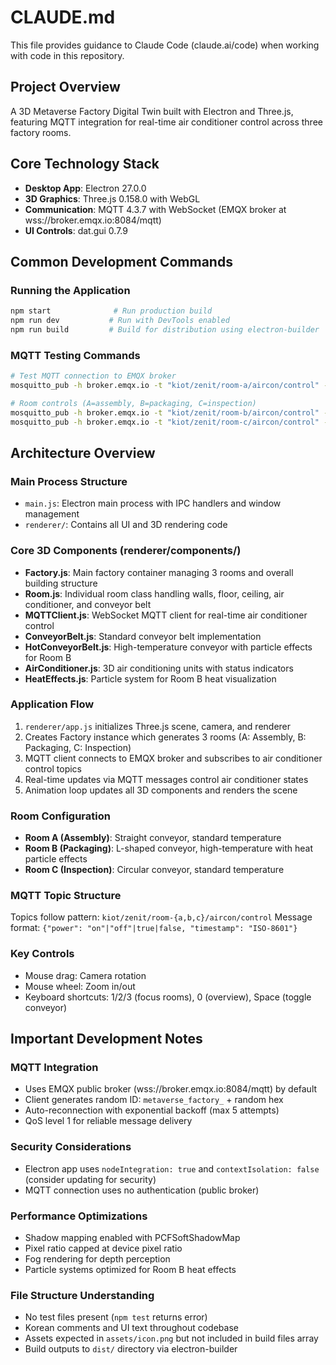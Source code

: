 # CLAUDE.md

This file provides guidance to Claude Code (claude.ai/code) when working with code in this repository.

## Project Overview

A 3D Metaverse Factory Digital Twin built with Electron and Three.js, featuring MQTT integration for real-time air conditioner control across three factory rooms.

## Core Technology Stack

- **Desktop App**: Electron 27.0.0
- **3D Graphics**: Three.js 0.158.0 with WebGL
- **Communication**: MQTT 4.3.7 with WebSocket (EMQX broker at wss://broker.emqx.io:8084/mqtt)
- **UI Controls**: dat.gui 0.7.9

## Common Development Commands

### Running the Application
```bash
npm start              # Run production build
npm run dev           # Run with DevTools enabled
npm run build         # Build for distribution using electron-builder
```

### MQTT Testing Commands
```bash
# Test MQTT connection to EMQX broker
mosquitto_pub -h broker.emqx.io -t "kiot/zenit/room-a/aircon/control" -m '{"power":"on"}'

# Room controls (A=assembly, B=packaging, C=inspection)
mosquitto_pub -h broker.emqx.io -t "kiot/zenit/room-b/aircon/control" -m '{"power":false}'
mosquitto_pub -h broker.emqx.io -t "kiot/zenit/room-c/aircon/control" -m '{"power":true}'
```

## Architecture Overview

### Main Process Structure
- `main.js`: Electron main process with IPC handlers and window management
- `renderer/`: Contains all UI and 3D rendering code

### Core 3D Components (renderer/components/)
- **Factory.js**: Main factory container managing 3 rooms and overall building structure
- **Room.js**: Individual room class handling walls, floor, ceiling, air conditioner, and conveyor belt
- **MQTTClient.js**: WebSocket MQTT client for real-time air conditioner control
- **ConveyorBelt.js**: Standard conveyor belt implementation
- **HotConveyorBelt.js**: High-temperature conveyor with particle effects for Room B
- **AirConditioner.js**: 3D air conditioning units with status indicators
- **HeatEffects.js**: Particle system for Room B heat visualization

### Application Flow
1. `renderer/app.js` initializes Three.js scene, camera, and renderer
2. Creates Factory instance which generates 3 rooms (A: Assembly, B: Packaging, C: Inspection)
3. MQTT client connects to EMQX broker and subscribes to air conditioner control topics
4. Real-time updates via MQTT messages control air conditioner states
5. Animation loop updates all 3D components and renders the scene

### Room Configuration
- **Room A (Assembly)**: Straight conveyor, standard temperature
- **Room B (Packaging)**: L-shaped conveyor, high-temperature with heat particle effects
- **Room C (Inspection)**: Circular conveyor, standard temperature

### MQTT Topic Structure
Topics follow pattern: `kiot/zenit/room-{a,b,c}/aircon/control`
Message format: `{"power": "on"|"off"|true|false, "timestamp": "ISO-8601"}`

### Key Controls
- Mouse drag: Camera rotation
- Mouse wheel: Zoom in/out  
- Keyboard shortcuts: 1/2/3 (focus rooms), 0 (overview), Space (toggle conveyor)

## Important Development Notes

### MQTT Integration
- Uses EMQX public broker (wss://broker.emqx.io:8084/mqtt) by default
- Client generates random ID: `metaverse_factory_` + random hex
- Auto-reconnection with exponential backoff (max 5 attempts)
- QoS level 1 for reliable message delivery

### Security Considerations
- Electron app uses `nodeIntegration: true` and `contextIsolation: false` (consider updating for security)
- MQTT connection uses no authentication (public broker)

### Performance Optimizations
- Shadow mapping enabled with PCFSoftShadowMap
- Pixel ratio capped at device pixel ratio
- Fog rendering for depth perception
- Particle systems optimized for Room B heat effects

### File Structure Understanding
- No test files present (`npm test` returns error)
- Korean comments and UI text throughout codebase
- Assets expected in `assets/icon.png` but not included in build files array
- Build outputs to `dist/` directory via electron-builder